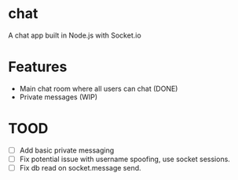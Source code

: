 # chat
A chat app built in Node.js with Socket.io

# Features
- Main chat room where all users can chat (DONE)
- Private messages (WIP)

# TOOD
- [ ] Add basic private messaging
- [ ] Fix potential issue with username spoofing, use socket sessions.
- [ ] Fix db read on socket.message send.